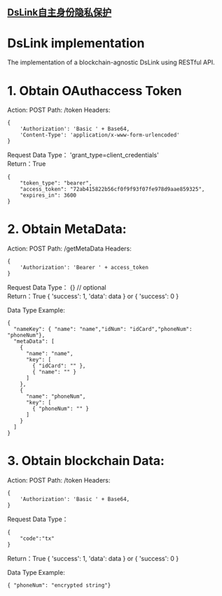 ## [DsLink自主身份隐私保护](http://www.dslink.net/)
# DsLink implementation

The implementation of a blockchain-agnostic DsLink using RESTful API.

# 1. Obtain OAuthaccess Token

Action: POST 
Path: /token
Headers:

    {
        'Authorization': 'Basic ' + Base64,    
        'Content-Type': 'application/x-www-form-urlencoded'   
    }
    
Request Data Type：
     'grant_type=client_credentials'  
Return：True

    {
	    "token_type": "bearer",      
	    "access_token": "72ab415822b56cf0f9f93f07fe978d9aae859325",     
	    "expires_in": 3600          
    }
    
 # 2. Obtain MetaData:
 
Action: POST 
Path: /getMetaData
Headers:

    {
        'Authorization': 'Bearer ' + access_token    
    }
    
Request Data Type：
     {} // optional  
Return：True { 'success': 1, 'data': data } or { 'success': 0 }

Data Type Example:

    {
      "nameKey": { "name": "name","idNum": "idCard","phoneNum": "phoneNum"}, 
      "metaData": [
        {
          "name": "name",
          "key": [
            { "idCard": "" },
            { "name": "" }
          ]
        },
        {
          "name": "phoneNum",
          "key": [ 
            { "phoneNum": "" }
          ]
        }
      ]
    }
    
# 3. Obtain blockchain Data:
 
Action: POST 
Path: /token
Headers:

    {
        'Authorization': 'Basic ' + Base64,    
    }
    
Request Data Type：

    {
        "code":"tx"         
    } 
    
Return：True { 'success': 1, 'data': data } or { 'success': 0 }

Data Type Example:

    { "phoneNum": "encrypted string"}
    

